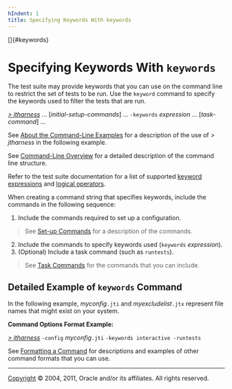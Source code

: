 ```yaml
---
hIndent: 1
title: Specifying Keywords With keywords
---
```


[]{#keywords}

# Specifying Keywords With `keywords`

The test suite may provide keywords that you can use on the command line to restrict the set of
tests to be run. Use the `keyword` command to specify the keywords used to filter the tests that are
run.

[*\> jtharness*](aboutExamples.html) \... \[*initial-setup-commands*\] \... `-keywords` *expression*
\... \[*task-command*\] \...

See [About the Command-Line Examples](aboutExamples.html) for a description of the use of *\>
jtharness* in the following example.

See [Command-Line Overview](commandLine.html) for a detailed description of the command line
structure.

Refer to the test suite documentation for a list of supported [keyword
expressions](../confEdit/keywords.html#ListofExpressions) and [logical
operators](../confEdit/keywords.html#ListofOperators).

When creating a command string that specifies keywords, include the commands in the following
sequence:

1.  Include the commands required to set up a configuration.

> See [Set-up Commands](setupCommands.html) for a description of the commands.

2.  Include the commands to specify keywords used (`keywords` *expression*).
3.  (Optional) Include a task command (such as `runtests`).

> See [Task Commands](taskCommands.html) for the commands that you can include.

## Detailed Example of `keywords` Command

In the following example, *myconfig*`.jti` and *myexcludelist*`.jtx` represent file names that might
exist on your system.

**Command Options Format Example:**

[*\> jtharness*](aboutExamples.html) `-config` *myconfig*`.jti` `-keywords interactive -runtests`

See [Formatting a Command](formatCommands.html) for descriptions and examples of other command
formats that you can use.

----------------------------------------------------------------------------------------------------

[Copyright](../copyright.html) © 2004, 2011, Oracle and/or its affiliates. All rights reserved.

